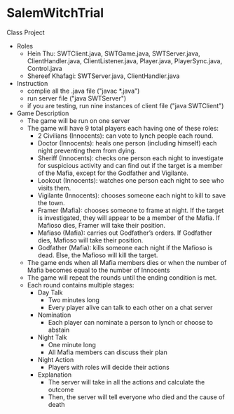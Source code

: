 # SalemWitchTrial
Class Project
* Roles
	* Hein Thu: SWTClient.java, SWTGame.java, SWTServer.java, ClientHandler.java, ClientListener.java, Player.java, PlayerSync.java, Control.java
	* Shereef Khafagi: SWTServer.java, ClientHandler.java
* Instruction
	* complie all the .java file ("javac *.java")
	* run server file ("java SWTServer")
	* if you are testing, run nine instances of client file ("java SWTClient")
* Game Description
	* The game will be run on one server
	* The game will have 9 total players each having one of these roles:
		* 2 Civilians (Innocents): can vote to lynch people each round.
		* Doctor (Innocents): heals one person (including himself) each night preventing them from dying.
		* Sheriff (Innocents): checks one person each night to investigate for suspicious activity and can find out if the target is a member of the Mafia, except for the Godfather and Vigilante.
		* Lookout (Innocents): watches one person each night to see who visits them.
		* Vigilante (Innocents): chooses someone each night to kill to save the town.
		* Framer (Mafia): chooses someone to frame at night. If the target is investigated, they will appear to be a member of the Mafia. If Mafioso dies, Framer will take their position.
		* Mafiaso (Mafia): carries out Godfather’s orders. If Godfather dies, Mafioso will take their position. 
		* Godfather (Mafia): kills someone each night if the Mafioso is dead. Else, the Mafioso will kill the target.
	* The game ends when all Mafia members dies or when the number of Mafia becomes equal to the number of Innocents
	* The game will repeat the rounds until the ending condition is met.
	* Each round contains multiple stages:
		* Day Talk
			* Two minutes long
			* Every player alive can talk to each other on a chat server
		* Nomination
			* Each player can nominate a person to lynch or choose to abstain
		* Night Talk
			* One minute long
			* All Mafia members can discuss their plan
		* Night Action
			* Players with roles will decide their actions
		* Explanation
			* The server will take in all the actions and calculate the outcome
			* Then, the server will tell everyone who died and the cause of death
